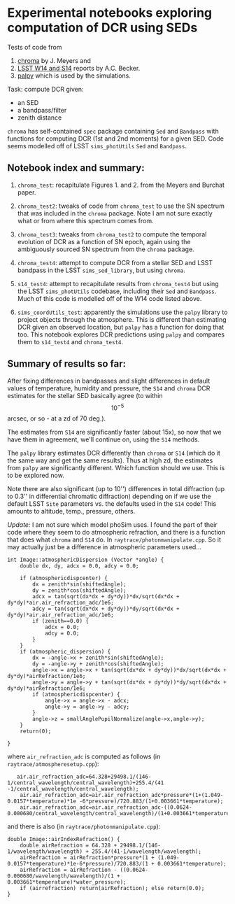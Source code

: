 # Experimental notebooks exploring computation of DCR using SEDs #

Tests of code from

1. [chroma](http://darkenergysciencecollaboration.github.io/chroma/) by J. Meyers and
2. [LSST W14 and S14](https://github.com/lsst-dm/S14DCR) reports by A.C. Becker.
3. [palpy](https://github.com/Starlink/pal/blob/master/palRefro.c) which is used by the simulations.

Task: compute DCR given:

* an SED
* a bandpass/filter
* zenith distance

`chroma` has self-contained `spec` package containing `Sed` and
`Bandpass` with functions for computing DCR (1st and 2nd moments) for
a given SED. Code seems modelled off of LSST `sims_photUtils` `Sed`
and `Bandpass`.

Notebook index and summary:
---------------------------

1. `chroma_test`: recapitulate Figures 1. and 2. from the Meyers and
   Burchat paper.

2. `chroma_test2`: tweaks of code from `chroma_test` to use the SN
   spectrum that was included in the `chroma` package. Note I am not
   sure exactly what or from where this spectrum comes from.

3. `chroma_test3`: tweaks from `chroma_test2` to compute the temporal
   evolution of DCR as a function of SN epoch, again using the
   ambiguously sourced SN spectrum from the `chroma` package.

4. `chroma_test4`: attempt to compute DCR from a stellar SED and LSST
   bandpass in the LSST `sims_sed_library`, but using `chroma`.

5. `s14_test4`: attempt to recapitulate results from `chroma_test4`
   but using the LSST `sims_photUtils` codebase, including their `Sed`
   and `Bandpass`. Much of this code is modelled off of the W14 code
   listed above.
   
6. `sims_coordUtils_test`: apparently the simulations use the `palpy` 
   library to project objects through the atmosphere. This is different
   than estimating DCR given an observed location, but `palpy` has a
   function for doing that too. This notebook explores DCR predictions
   using `palpy` and compares them to `s14_test4` and `chroma_test4`.

Summary of results so far:
--------------------------

After fixing differences in bandpasses and slight differences in default
values of temperature, humidity and pressure, the `S14` and `chroma` 
DCR estimates for the stellar SED basically agree (to within $$10^{-5}$$ 
arcsec, or so - at a zd of 70 deg.).

The estimates from `S14` are significantly faster (about 15x), so now that we 
have them in agreement, we'll continue on, using the `S14` methods.

The `palpy` library estimates DCR differently than `chroma`
or `S14` (which do it the same way and get the same results). Thus
at high zd, the estimates from `palpy` are significantly different.
Which function should we use. This is to be explored now.

Note there are also significant (up to 10'') differences in total diffraction
(up to 0.3'' in differential chromatic diffraction) depending on if we use the 
default LSST `Site` parameters vs. the defaults used in the `S14` code! 
This amounts to altitude, temp., pressure, others.

*Update:* I am not sure which model phoSim uses. I found the part of their code
where they seem to do atmospheric refraction, and there is a function that 
does what `chroma` and `S14` do. In `raytrace/photonmanipulate.cpp`. So it may
actually just be a difference in atmospheric parameters used...
```
int Image::atmosphericDispersion (Vector *angle) {
    double dx, dy, adcx = 0.0, adcy = 0.0;

    if (atmosphericdispcenter) {
        dx = zenith*sin(shiftedAngle);
        dy = zenith*cos(shiftedAngle);
        adcx = tan(sqrt(dx*dx + dy*dy))*dx/sqrt(dx*dx + dy*dy)*air.air_refraction_adc/1e6;
        adcy = tan(sqrt(dx*dx + dy*dy))*dy/sqrt(dx*dx + dy*dy)*air.air_refraction_adc/1e6;
        if (zenith==0.0) {
            adcx = 0.0;
            adcy = 0.0;
        }
    }
    if (atmospheric_dispersion) {
        dx = -angle->x + zenith*sin(shiftedAngle);
        dy = -angle->y + zenith*cos(shiftedAngle);
        angle->x = angle->x + tan(sqrt(dx*dx + dy*dy))*dx/sqrt(dx*dx + dy*dy)*airRefraction/1e6;
        angle->y = angle->y + tan(sqrt(dx*dx + dy*dy))*dy/sqrt(dx*dx + dy*dy)*airRefraction/1e6;
        if (atmosphericdispcenter) {
            angle->x = angle->x - adcx;
            angle->y = angle->y - adcy;
        }
        angle->z = smallAnglePupilNormalize(angle->x,angle->y);
    }
    return(0);

}
```
where `air_refraction_adc` is computed as follows (in `raytrace/atmospheresetup.cpp`):
```
   air.air_refraction_adc=64.328+29498.1/(146-1/central_wavelength/central_wavelength)+255.4/(41 -1/central_wavelength/central_wavelength);
    air.air_refraction_adc=air.air_refraction_adc*pressure*(1+(1.049-0.0157*temperature)*1e -6*pressure)/720.883/(1+0.003661*temperature);
    air.air_refraction_adc=air.air_refraction_adc-((0.0624-0.000680/central_wavelength/central_wavelength)/(1+0.003661*temperature)*water_pressure);
```
and there is also (in `raytrace/photonmanipulate.cpp`):
```
double Image::airIndexRefraction() {
    double airRefraction = 64.328 + 29498.1/(146-1/wavelength/wavelength) + 255.4/(41-1/wavelength/wavelength);
    airRefraction = airRefraction*pressure*(1 + (1.049-0.0157*temperature)*1e-6*pressure)/720.883/(1 + 0.003661*temperature);
    airRefraction = airRefraction - ((0.0624-0.000680/wavelength/wavelength)/(1 + 0.003661*temperature)*water_pressure);
    if (airrefraction) return(airRefraction); else return(0.0);
}
```
